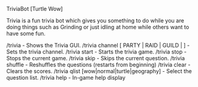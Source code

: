 TriviaBot [Turtle Wow]

Trivia is a fun trivia bot which gives you something to do while you are doing things such as Grinding or just idling at home while others want to have some fun.

/trivia - Shows the Trivia GUI.
/trivia channel [ PARTY | RAID | GUILD | <custom channel> ] - Sets the trivia channel.
/trivia start	- Starts the trivia game.
/trivia stop 	- Stops the current game.
/trivia skip 	- Skips the current question.
/trivia shuffle - Reshuffles the questions (restarts from beginning)
/trivia clear   - Clears the scores.
/trivia qlist [wow|normal|turtle|geography] -  Select the question list.
/trivia help    - In-game help display